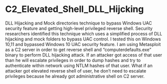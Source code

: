 # C2_Elevated_Shell_DLL_Hijcking
DLL Hijacking and Mock directories technique to bypass Windows UAC security feature and getting high-level privileged reverse shell. Security researchers identified this technique which uses a simplified process of DLL hijacking and mock folders to bypass UAC control. I tested this on Windows 10,11 and bypassed Windows 10 UAC security feature.  I am using Metasploit as a C2 server in order to get reverse shell and “computerdefaults.exe” binary to perform DLL hijacking attack. If an attacker got access of that user than he will escalate privileges in order to dump hashes and try to authenticate within network using NTLM hashes of that user. What if an attacker got elevated reverse shell of user, he don’t need to escalate privileges because he already got administrative shell on C2 server.
